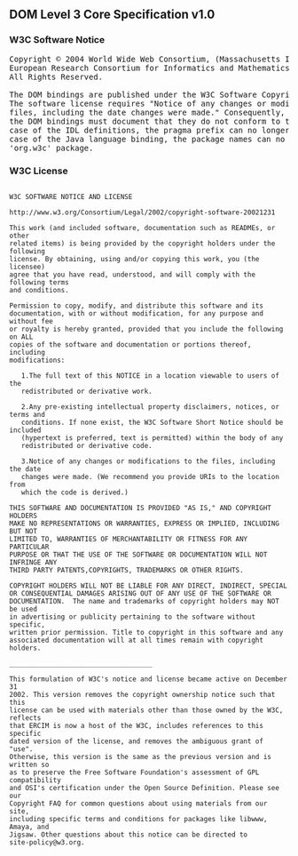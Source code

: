 ## DOM Level 3 Core Specification v1.0

### W3C Software Notice
<pre>
Copyright © 2004 World Wide Web Consortium, (Massachusetts Institute of Technology,
European Research Consortium for Informatics and Mathematics, Keio University).
All Rights Reserved.

The DOM bindings are published under the W3C Software Copyright Notice and License.
The software license requires "Notice of any changes or modifications to the W3C
files, including the date changes were made." Consequently, modified versions of
the DOM bindings must document that they do not conform to the W3C standard; in the
case of the IDL definitions, the pragma prefix can no longer be 'w3c.org'; in the
case of the Java language binding, the package names can no longer be in the
'org.w3c' package.
</pre>

### W3C License
```

W3C SOFTWARE NOTICE AND LICENSE

http://www.w3.org/Consortium/Legal/2002/copyright-software-20021231

This work (and included software, documentation such as READMEs, or other
related items) is being provided by the copyright holders under the following
license. By obtaining, using and/or copying this work, you (the licensee)
agree that you have read, understood, and will comply with the following terms
and conditions.

Permission to copy, modify, and distribute this software and its
documentation, with or without modification, for any purpose and without fee
or royalty is hereby granted, provided that you include the following on ALL
copies of the software and documentation or portions thereof, including
modifications:

   1.The full text of this NOTICE in a location viewable to users of the
   redistributed or derivative work.

   2.Any pre-existing intellectual property disclaimers, notices, or terms and
   conditions. If none exist, the W3C Software Short Notice should be included
   (hypertext is preferred, text is permitted) within the body of any
   redistributed or derivative code.

   3.Notice of any changes or modifications to the files, including the date
   changes were made. (We recommend you provide URIs to the location from
   which the code is derived.)

THIS SOFTWARE AND DOCUMENTATION IS PROVIDED "AS IS," AND COPYRIGHT HOLDERS
MAKE NO REPRESENTATIONS OR WARRANTIES, EXPRESS OR IMPLIED, INCLUDING BUT NOT
LIMITED TO, WARRANTIES OF MERCHANTABILITY OR FITNESS FOR ANY PARTICULAR
PURPOSE OR THAT THE USE OF THE SOFTWARE OR DOCUMENTATION WILL NOT INFRINGE ANY
THIRD PARTY PATENTS,COPYRIGHTS, TRADEMARKS OR OTHER RIGHTS.

COPYRIGHT HOLDERS WILL NOT BE LIABLE FOR ANY DIRECT, INDIRECT, SPECIAL
OR CONSEQUENTIAL DAMAGES ARISING OUT OF ANY USE OF THE SOFTWARE OR
DOCUMENTATION.  The name and trademarks of copyright holders may NOT be used
in advertising or publicity pertaining to the software without specific,
written prior permission. Title to copyright in this software and any
associated documentation will at all times remain with copyright holders.

____________________________________

This formulation of W3C's notice and license became active on December 31
2002. This version removes the copyright ownership notice such that this
license can be used with materials other than those owned by the W3C, reflects
that ERCIM is now a host of the W3C, includes references to this specific
dated version of the license, and removes the ambiguous grant of "use".
Otherwise, this version is the same as the previous version and is written so
as to preserve the Free Software Foundation's assessment of GPL compatibility
and OSI's certification under the Open Source Definition. Please see our
Copyright FAQ for common questions about using materials from our site,
including specific terms and conditions for packages like libwww, Amaya, and
Jigsaw. Other questions about this notice can be directed to
site-policy@w3.org.

```
